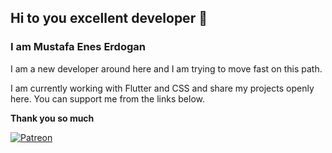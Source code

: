 ## Hi to you excellent developer 👋

### I am Mustafa Enes Erdogan
I am a new developer around here and I am trying to move fast on this path.

I am currently working with Flutter and CSS and share my projects openly here. You can support me from the links below.

**Thank you so much**

[![Patreon](https://i.hizliresim.com/44qZRa.jpg "Patreon")](https://www.patreon.com/m_eneserdogan "Patreon")
